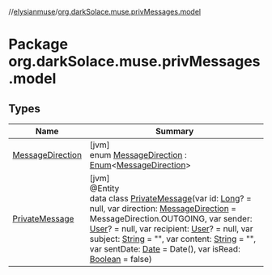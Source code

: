 //[elysianmuse](../../index.md)/[org.darkSolace.muse.privMessages.model](index.md)

# Package org.darkSolace.muse.privMessages.model

## Types

| Name | Summary |
|---|---|
| [MessageDirection](-message-direction/index.md) | [jvm]<br>enum [MessageDirection](-message-direction/index.md) : [Enum](https://kotlinlang.org/api/latest/jvm/stdlib/kotlin/-enum/index.html)&lt;[MessageDirection](-message-direction/index.md)&gt; |
| [PrivateMessage](-private-message/index.md) | [jvm]<br>@Entity<br>data class [PrivateMessage](-private-message/index.md)(var id: [Long](https://kotlinlang.org/api/latest/jvm/stdlib/kotlin/-long/index.html)? = null, var direction: [MessageDirection](-message-direction/index.md) = MessageDirection.OUTGOING, var sender: [User](../org.darkSolace.muse.user.model/-user/index.md)? = null, var recipient: [User](../org.darkSolace.muse.user.model/-user/index.md)? = null, var subject: [String](https://kotlinlang.org/api/latest/jvm/stdlib/kotlin/-string/index.html) = &quot;&quot;, var content: [String](https://kotlinlang.org/api/latest/jvm/stdlib/kotlin/-string/index.html) = &quot;&quot;, var sentDate: [Date](https://docs.oracle.com/javase/8/docs/api/java/util/Date.html) = Date(), var isRead: [Boolean](https://kotlinlang.org/api/latest/jvm/stdlib/kotlin/-boolean/index.html) = false) |
